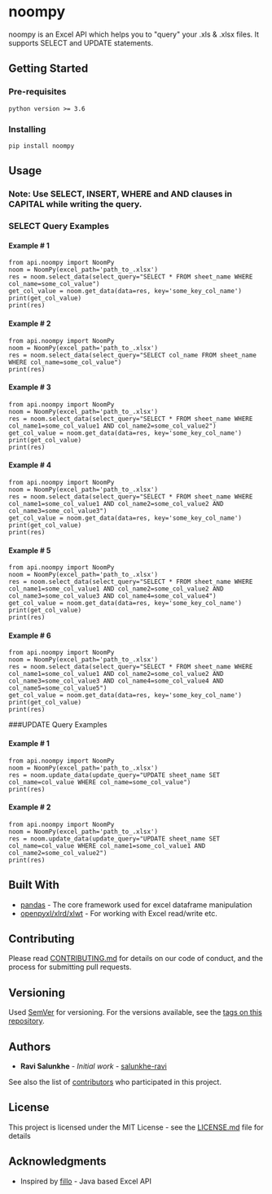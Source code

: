 # noompy
noompy is an Excel API which helps you to "query" your .xls & .xlsx files. It supports SELECT and UPDATE statements.

## Getting Started

### Pre-requisites

```
python version >= 3.6
```

### Installing

```
pip install noompy
```

## Usage

### Note: Use SELECT, INSERT, WHERE and AND clauses in CAPITAL while writing the query. 

### SELECT Query Examples

#### Example # 1

```
from api.noompy import NoomPy
noom = NoomPy(excel_path='path_to_.xlsx')
res = noom.select_data(select_query="SELECT * FROM sheet_name WHERE col_name=some_col_value")
get_col_value = noom.get_data(data=res, key='some_key_col_name')
print(get_col_value)
print(res)

```

#### Example # 2

```
from api.noompy import NoomPy
noom = NoomPy(excel_path='path_to_.xlsx')
res = noom.select_data(select_query="SELECT col_name FROM sheet_name WHERE col_name=some_col_value")
print(res)

```

#### Example # 3

```
from api.noompy import NoomPy
noom = NoomPy(excel_path='path_to_.xlsx')
res = noom.select_data(select_query="SELECT * FROM sheet_name WHERE col_name1=some_col_value1 AND col_name2=some_col_value2")
get_col_value = noom.get_data(data=res, key='some_key_col_name')
print(get_col_value)
print(res)

```

#### Example # 4

```
from api.noompy import NoomPy
noom = NoomPy(excel_path='path_to_.xlsx')
res = noom.select_data(select_query="SELECT * FROM sheet_name WHERE col_name1=some_col_value1 AND col_name2=some_col_value2 AND col_name3=some_col_value3")
get_col_value = noom.get_data(data=res, key='some_key_col_name')
print(get_col_value)
print(res)

```


#### Example # 5

```
from api.noompy import NoomPy
noom = NoomPy(excel_path='path_to_.xlsx')
res = noom.select_data(select_query="SELECT * FROM sheet_name WHERE col_name1=some_col_value1 AND col_name2=some_col_value2 AND col_name3=some_col_value3 AND col_name4=some_col_value4")
get_col_value = noom.get_data(data=res, key='some_key_col_name')
print(get_col_value)
print(res)

```


#### Example # 6

```
from api.noompy import NoomPy
noom = NoomPy(excel_path='path_to_.xlsx')
res = noom.select_data(select_query="SELECT * FROM sheet_name WHERE col_name1=some_col_value1 AND col_name2=some_col_value2 AND col_name3=some_col_value3 AND col_name4=some_col_value4 AND col_name5=some_col_value5")
get_col_value = noom.get_data(data=res, key='some_key_col_name')
print(get_col_value)
print(res)

```

###UPDATE Query Examples

#### Example # 1

```
from api.noompy import NoomPy
noom = NoomPy(excel_path='path_to_.xlsx')
res = noom.update_data(update_query="UPDATE sheet_name SET col_name=col_value WHERE col_name=some_col_value")
print(res)

```

#### Example # 2

```
from api.noompy import NoomPy
noom = NoomPy(excel_path='path_to_.xlsx')
res = noom.update_data(update_query="UPDATE sheet_name SET col_name=col_value WHERE col_name1=some_col_value1 AND col_name2=some_col_value2")
print(res)

```

## Built With

* [pandas](https://pandas.pydata.org/pandas-docs/stable/) - The core framework used for excel dataframe manipulation
* [openpyxl/xlrd/xlwt](http://www.python-excel.org/) - For working with Excel read/write etc.


## Contributing

Please read [CONTRIBUTING.md](CONTRIBUTING.md) for details on our code of conduct, and the process for submitting pull requests.

## Versioning

Used [SemVer](http://semver.org/) for versioning. For the versions available, see the [tags on this repository](https://github.com/salunkhe-ravi/noompy/tags). 

## Authors

* **Ravi Salunkhe** - *Initial work* - [salunkhe-ravi](https://github.com/salunkhe-ravi)

See also the list of [contributors](https://github.com/salunkhe-ravi/noompy/graphs/contributors) who participated in this project.

## License

This project is licensed under the MIT License - see the [LICENSE.md](LICENSE) file for details

## Acknowledgments

* Inspired by [fillo](https://codoid.com/fillo/) - Java based Excel API


